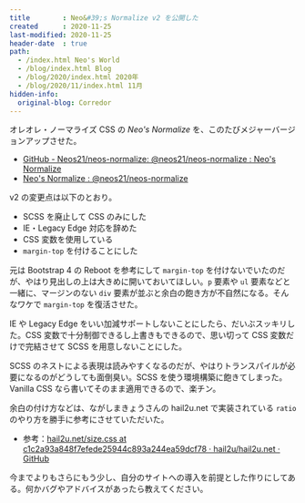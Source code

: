 ```yaml
---
title        : Neo&#39;s Normalize v2 を公開した
created      : 2020-11-25
last-modified: 2020-11-25
header-date  : true
path:
  - /index.html Neo's World
  - /blog/index.html Blog
  - /blog/2020/index.html 2020年
  - /blog/2020/11/index.html 11月
hidden-info:
  original-blog: Corredor
---
```


オレオレ・ノーマライズ CSS の _Neo's Normalize_ を、このたびメジャーバージョンアップさせた。

- [GitHub - Neos21/neos-normalize: @neos21/neos-normalize : Neo's Normalize](https://github.com/Neos21/neos-normalize)
- [Neo's Normalize : @neos21/neos-normalize](https://neos21.github.io/neos-normalize/)

v2 の変更点は以下のとおり。

- SCSS を廃止して CSS のみにした
- IE・Legacy Edge 対応を辞めた
- CSS 変数を使用している
- `margin-top` を付けることにした

元は Bootstrap 4 の Reboot を参考にして `margin-top` を付けないでいたのだが、やはり見出しの上は大きめに開いておいてほしい。`p` 要素や `ul` 要素などと一緒に、マージンのない `div` 要素が並ぶと余白の飽き方が不自然になる。そんなワケで `margin-top` を復活させた。

IE や Legacy Edge をいい加減サポートしないことにしたら、だいぶスッキリした。CSS 変数で十分制御できるし上書きもできるので、思い切って CSS 変数だけで完結させて SCSS を用意しないことにした。

SCSS のネストによる表現は読みやすくなるのだが、やはりトランスパイルが必要になるのがどうしても面倒臭い。SCSS を使う環境構築に飽きてしまった。Vanilla CSS なら書いてそのまま適用できるので、楽チン。

余白の付け方などは、ながしまきょうさんの hail2u.net で実装されている `ratio` のやり方を勝手に参考にさせていただいた。

- 参考：[hail2u.net/size.css at c1c2a93a848f7efede25944c893a244ea59dcf78 · hail2u/hail2u.net · GitHub](https://github.com/hail2u/hail2u.net/blob/c1c2a93a848f7efede25944c893a244ea59dcf78/src/css/size.css)

今までよりもさらにもう少し、自分のサイトへの導入を前提とした作りにしてある。何かバグやアドバイスがあったら教えてください。
